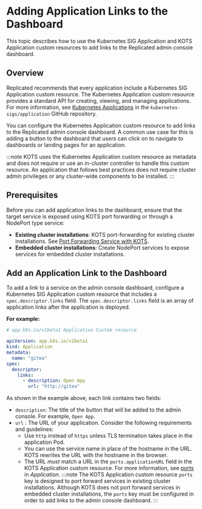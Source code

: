 # Adding Application Links to the Dashboard

This topic describes how to use the Kubernetes SIG Application and KOTS Application custom resources to add links to the Replicated admin console dashboard.

## Overview

Replicated recommends that every application include a Kubernetes SIG Application custom resource. The Kubernetes Application custom resource provides a standard API for creating, viewing, and managing applications. For more information, see [Kubernetes Applications](https://github.com/kubernetes-sigs/application#kubernetes-applications) in the `kubernetes-sigs/application` GitHub repository.

You can configure the Kubernetes Application custom resource to add links to the Replicated admin console dashboard. A common use case for this is adding a button to the dashboard that users can click on to navigate to dashboards or landing pages for an application.

:::note
KOTS uses the Kubernetes Application custom resource as metadata and does not require or use an in-cluster controller to handle this custom resource. An application that follows best practices does not require cluster admin privileges or any cluster-wide components to be installed.
:::

## Prerequisites

Before you can add application links to the dashboard, ensure that the target service is exposed using KOTS port forwarding or through a NodePort type service:

* **Existing cluster installations**: KOTS port-forwarding for existing cluster installations. See [Port Forwarding Service with KOTS](/vendor/admin-console-port-forward).
* **Embedded cluster installations**: Create NodePort services to expose services for embedded cluster installations. 

## Add an Application Link to the Dashboard

To add a link to a service on the admin console dashboard, configure a Kubernetes SIG Application custom resource that includes a `spec.descriptor.links` field. The `spec.descriptor.links` field is an array of application links after the application is deployed.

**For example:**

  ```yaml
  # app.k8s.io/v1beta1 Application Custom resource

  apiVersion: app.k8s.io/v1beta1
  kind: Application
  metadata:
    name: "gitea"
  spec:
    descriptor:
      links:
        - description: Open App
          url: "http://gitea"
  ```

As shown in the example above, each link contains two fields:
* `description`: The title of the button that will be added to the admin console. For example, `Open App`.
* `url` : The URL of your application. Consider the following requirements and guidelines:
  * Use `http` instead of `https` unless TLS termination takes place in the application Pod.
  * You can use the service name in place of the hostname in the URL. KOTS rewrites the URL with the hostname in the browser.
  * The URL _must_ match a URL in the `ports.applicationURL` field in the KOTS Application custom resource. For more information, see [ports](/reference/custom-resource-application#ports) in _Application_.
    :::note
    The KOTS Application custom resource `ports` key is designed to port forward services in existing cluster installations. Although KOTS does not port forward services in embedded cluster installations, the `ports` key must be configured in order to add links to the admin console dashboard.
    :::  